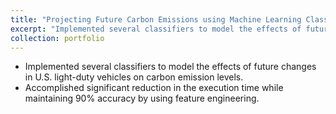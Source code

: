 ```yaml
---
title: "Projecting Future Carbon Emissions using Machine Learning Classifiers"
excerpt: "Implemented several classifiers to model the effects of future changes in U.S. light-duty vehicles on carbon emission levels. <br/><img src='/images/aiml_adobespark.jpeg'>"
collection: portfolio
---
```


* Implemented several classifiers to model the effects of future changes in U.S. light-duty vehicles on carbon emission levels.
* Accomplished significant reduction in the execution time while maintaining 90% accuracy by using feature engineering.